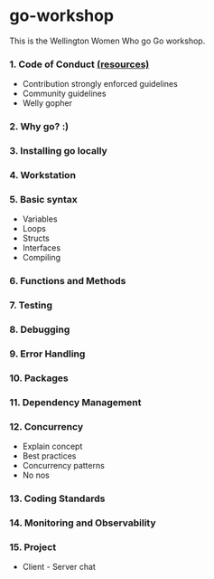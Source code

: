 # go-workshop

This is the Wellington Women Who go Go workshop.

### 1. Code of Conduct [(resources)](resources.md)
  - Contribution strongly enforced guidelines
  - Community guidelines
  - Welly gopher
  
### 2. Why go? :)

### 3. Installing go locally

### 4. Workstation

### 5. Basic syntax
  - Variables
  - Loops
  - Structs
  - Interfaces
  - Compiling

### 6. Functions and Methods

### 7. Testing

### 8. Debugging

### 9. Error Handling

### 10. Packages

### 11. Dependency Management

### 12. Concurrency

  - Explain concept
  - Best practices
  - Concurrency patterns
  - No nos

### 13. Coding Standards

### 14. Monitoring and Observability

### 15. Project
  - Client - Server chat

